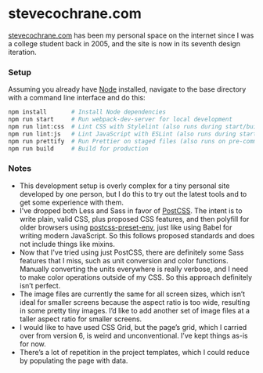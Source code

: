 # stevecochrane.com

[stevecochrane.com](https://stevecochrane.com/) has been my personal space on the internet since I was a college student
back in 2005, and the site is now in its seventh design iteration.

### Setup

Assuming you already have [Node](https://nodejs.org/) installed, navigate to the base directory with a command line
interface and do this:

```bash
npm install       # Install Node dependencies
npm run start     # Run webpack-dev-server for local development
npm run lint:css  # Lint CSS with Stylelint (also runs during start/build)
npm run lint:js   # Lint JavaScript with ESLint (also runs during start/build)
npm run prettify  # Run Prettier on staged files (also runs on pre-commit)
npm run build     # Build for production
```

### Notes

- This development setup is overly complex for a tiny personal site developed by one person, but I do this to try out
  the latest tools and to get some experience with them.
- I've dropped both Less and Sass in favor of [PostCSS](https://github.com/postcss/postcss). The intent is to write
  plain, valid CSS, plus proposed CSS features, and then polyfill for older browsers using
  [postcss-preset-env](https://github.com/csstools/postcss-preset-env), just like using Babel for writing modern
  JavaScript. So this follows proposed standards and does not include things like mixins.
- Now that I've tried using just PostCSS, there are definitely some Sass features that I miss, such as unit conversion
  and color functions. Manually converting the units everywhere is really verbose, and I need to make color operations
  outside of my CSS. So this approach definitely isn’t perfect.
- The image files are currently the same for all screen sizes, which isn’t ideal for smaller screens because the
  aspect ratio is too wide, resulting in some pretty tiny images. I’d like to add another set of image files at a
  taller aspect ratio for smaller screens.
- I would like to have used CSS Grid, but the page’s grid, which I carried over from version 6, is weird and
  unconventional. I’ve kept things as-is for now.
- There’s a lot of repetition in the project templates, which I could reduce by populating the page with data.
